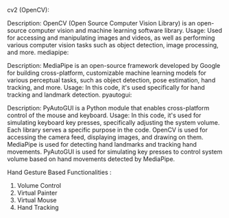 cv2 (OpenCV):

Description: OpenCV (Open Source Computer Vision Library) is an open-source computer vision and machine learning software library.
Usage: Used for accessing and manipulating images and videos, as well as performing various computer vision tasks such as object detection, image processing, and more.
mediapipe:

Description: MediaPipe is an open-source framework developed by Google for building cross-platform, customizable machine learning models for various perceptual tasks, such as object detection, pose estimation, hand tracking, and more.
Usage: In this code, it's used specifically for hand tracking and landmark detection.
pyautogui:

Description: PyAutoGUI is a Python module that enables cross-platform control of the mouse and keyboard.
Usage: In this code, it's used for simulating keyboard key presses, specifically adjusting the system volume.
Each library serves a specific purpose in the code. OpenCV is used for accessing the camera feed, displaying images, and drawing on them. MediaPipe is used for detecting hand landmarks and tracking hand movements. PyAutoGUI is used for simulating key presses to control system volume based on hand movements detected by MediaPipe.


Hand Gesture Based Functionalities : 
1. Volume Control
2. Virtual Painter 
3. Virtual Mouse
4. Hand Tracking 

